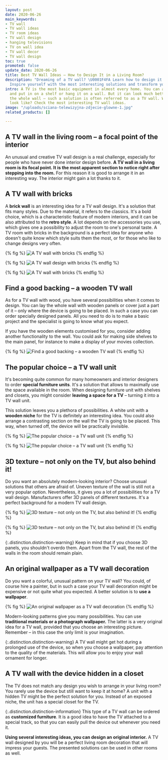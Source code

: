 ```yaml
---
layout: post
date: 2020-06-26
main_keywords:
- TV wall
- TV wall ideas
- TV room ideas
- TV wall design
- hanging televisions
- TV on wall idea
- TV wall decor
- TV wall design
toc: true
promoted: false
update_date: 2020-06-26
title: Best TV Wall Ideas – How to Design It in a Living Room?
description: "Dreaming of a TV wall? \U0001F4FA Learn how to design it properly. ➡️
  Inspire yourself with the most interesting solutions and transform your living room."
intro: A TV is the most basic equipment in almost every home. You can arrange it traditionally
  and put in on a shelf or hang it on a wall. But it can look much better if you design
  the whole wall – such a solution is often referred to as a TV wall. What does it
  look like? Check the most interesting TV wall ideas.
image: "/uploads/sciana-telewizyjna-zdjecie-glowne-1.jpg"
related_products: []

---
```

## A TV wall in the living room – a focal point of the interior

An unusual and creative TV wall design is a real challenge, especially for people who have never done interior design before. **A TV wall in a living room is its focal point. It is the most apparent section to notice right after stepping into the room.** For this reason it is good to arrange it in an interesting way. The interior might gain a lot thanks to it.

## A TV wall with bricks

A **brick wall** is an interesting idea for a TV wall design. It's a solution that fits many styles. Due to the material, it refers to the classics. It's a bold choice, which is a characteristic feature of modern interiors, and it can be also attributed to the **retro style**. A lot depends on the accessories you use, which gives one a possibility to adjust the room to one's personal taste. A TV room with bricks in the background is a perfect idea for anyone who doesn't quite know which style suits them the most, or for those who like to change designs very often.

{% fig %}
![A TV wall with bricks](/uploads/scianka-telewizyjna-z-cegly.jpg "A TV wall with bricks")
{% endfig %}

{% fig %}
![A TV wall design with bricks](/uploads/cegla-na-scianie-w-jasnym-wydaniu.jpg "A TV wall design with bricks")
{% endfig %}

{% fig %}
![A TV wall with bricks](/uploads/sciana-tv-cegla.jpg "A TV wall with bricks")
{% endfig %}

## Find a good backing – a wooden TV wall

As for a TV wall with wood, you have several possibilities when it comes to design. You can lay the whole wall with wooden panels or cover just a part of it – only where the device is going to be placed. In such a case you can order specially designed panels. All you need to do is to make a basic project and the specialist is going to know what you expect.

If you have the wooden elements customised for you, consider adding another functionality to the wall. You could ask for making side shelves to the main panel, for instance to make a display of your movies collection.

{% fig %}
![Find a good backing – a wooden TV wall](/uploads/sciana-telewizyjna-drewniana.jpg "Find a good backing – a wooden TV wall")
{% endfig %}

## The popular choice – a TV wall unit

It's becoming quite common for many homeowners and interior designers to order **special furniture units**. It's a solution that allows to maximally use the space available in the room. When designing furniture unit with shelves and closets, you might consider **leaving a space for a TV** – turning it into a TV wall unit.

This solution leaves you a plethora of possibilities. A white unit with a **wooden niche** for the TV is definitely an interesting idea. You could also arrange a contrasting section on the wall the TV is going to be placed. This way, when turned off, the device will be practically invisible.

{% fig %}
![The popular choice – a TV wall unit](/uploads/sciana-telewizyjna-w-salonie-wneka-meblowa.jpg "The popular choice – a TV wall unit")
{% endfig %}

{% fig %}
![The popular choice – a TV wall unit](/uploads/sciana-telewizyjna-wneka-meblowa.jpg "The popular choice – a TV wall unit")
{% endfig %}

## 3D texture – not only on the TV, but also behind it!

Do you want an absolutely modern-looking interior? Choose unusual solutions that others are afraid of. Uneven texture of the wall is still not a very popular option. Nevertheless, it gives you a lot of possibilities for a TV wall design. Manufacturers offer 3D panels of different textures. It's a perfect background for a modern TV wall design.

{% fig %}
![3D texture – not only on the TV, but also behind it!](/uploads/sciana-telewizyjna-panele-3d.jpg "3D texture – not only on the TV, but also behind it!")
{% endfig %}

{% fig %}
![3D texture – not only on the TV, but also behind it!](/uploads/sciana-tv-panele-3d.jpg "3D texture – not only on the TV, but also behind it!")
{% endfig %}

{:.distinction.distinction-warning}
Keep in mind that if you choose 3D panels, you shouldn't overdo them. Apart from the TV wall, the rest of the walls in the room should remain plain.

## An original wallpaper as a TV wall decoration

Do you want a colorful, unusual pattern on your TV wall? You could, of course hire a painter, but in such a case your TV wall decoration might be expensive or not quite what you expected. A better solution is to **use a wallpaper**.

{% fig %}
![An original wallpaper as a TV wall decoration](/uploads/sciana-telewizyjna-w-salonie.jpg "An original wallpaper as a TV wall decoration")
{% endfig %}

Modern-looking patterns give you many possibilities. You can use **traditional materials or a photograph wallpaper.** The latter is a very original idea for a TV wall, provided that you choose an interesting picture. Remember – in this case the only limit is your imagination.

{:.distinction.distinction-warning}
A TV wall might get hot during a prolonged use of the device, so when you choose a wallpaper, pay attention to the quality of the materials. This will allow you to enjoy your wall ornament for longer.

## A TV wall with the device hidden in a closet

The TV does not match any design you wish to arrange in your living room? You rarely use the device but still want to keep it at home? A unit with a hidden TV might be the perfect solution for you. Instead of an exposed niche, the unit has a special closet for the TV.

{:.distinction.distinction-information}
This type of a TV wall can be ordered as **customized furniture**. It is a good idea to have the TV attached to a special track, so that you can easily pull the device out whenever you need it.

**Using several interesting ideas, you can design an original interior.** A TV wall designed by you will be a perfect living room decoration that will impress your guests. The presented solutions can be used in other rooms as well.